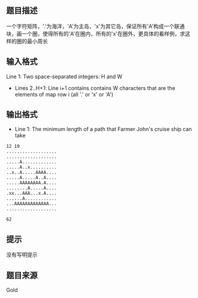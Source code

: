 


## 题目描述
一个字符矩阵，'.'为海洋，'A'为主岛，'x'为其它岛，保证所有'A'构成一个联通块，画一个圈，使得所有的'A'在圈内，所有的'x'在圈外，更具体的看样例，求这样的圈的最小周长
## 输入格式
Line 1: Two space-separated integers: H and W
* Lines 2..H+1: Line i+1 contains contains W characters that are the
elements of map row i (all '.' or 'x' or 'A')
## 输出格式
* Line 1: The minimum length of a path that Farmer John's cruise ship
can take

```input1
12 19
...................
...................
.....A.............
.....A..x..........
..x..A.....AAAA....
.....A.....A..A....
.....AAAAAAAA.A....
........A.....A....
.xx...AAA...x.A....
......A............
...AAAAAAAAAAAAA...
...................

```

```output1
62
```

## 提示
没有写明提示
## 题目来源
Gold


